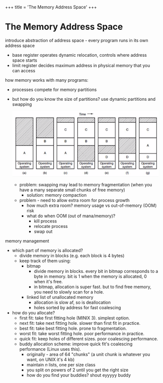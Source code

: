 +++
title = 'The Memory Address Space'
+++
# The Memory Address Space
introduce abstraction of address space - every program runs in its own address space

- base register operates dynamic relocation, controls where address space starts
- limit register decides maximum address in physical memory that you can access

how memory works with many programs:

- processes compete for memory partitions
- but how do you know the size of partitions? use dynamic partitions and swapping

    ![screenshot.png](3c804f4ae4f360f7be9a2b2d47f73b67.png)

    - problem: swapping may lead to memory fragmentation (when you have a many separate small chunks of free memory)
        - solution: memory compaction
    - problem - need to allow extra room for process growth
        - how much extra room? memory usage vs out-of-memory (OOM) risk
        - what do when OOM (out of mana/memory)?
            - kill process
            - relocate process
            - swap out

memory management

- which part of memory is allocated?
    - divide memory in blocks (e.g. each block is 4 bytes)
    - keep track of them using:
        - bitmap
            - divide memory in blocks. every bit in bitmap corresponds to a byte in memory. bit is 1 when the memory is allocated, 0 when it's free.
            - in bitmap, allocation is super fast. but to find free memory, you need to slowly scan for a hole.
        - linked list of unallocated memory
            - allocation is slow af, so is deallocation
            - holes sorted by address for fast coalescing
- how do you allocate?
    - first fit: take first fitting hole (MINIX 3). simplest option.
    - next fit: take next fitting hole. slower than first fit in practice.
    - best fit: take best fitting hole. prone to fragmentation.
    - worst fit: take worst fitting hole. poor performance in practice.
    - quick fit: keep holes of different sizes. poor coalescing performance.
    - buddy allocation scheme: improve quick fit's coalescing performance (Linux uses this).
        - originally - area of 64 "chunks" (a unit chunk is whatever you want, on UNIX it's 4 kb)
        - maintain *n* lists, one per size class
        - you split on powers of 2 until you get the right size
        - how do you find your buddies? shout eyyyyy buddy

